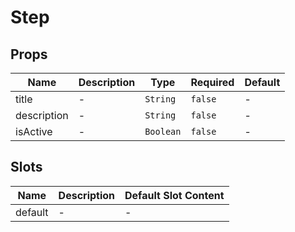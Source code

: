 # Step

## Props

<!-- @vuese:Step:props:start -->
|Name|Description|Type|Required|Default|
|---|---|---|---|---|
|title|-|`String`|`false`|-|
|description|-|`String`|`false`|-|
|isActive|-|`Boolean`|`false`|-|

<!-- @vuese:Step:props:end -->


## Slots

<!-- @vuese:Step:slots:start -->
|Name|Description|Default Slot Content|
|---|---|---|
|default|-|-|

<!-- @vuese:Step:slots:end -->


